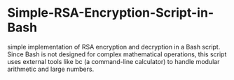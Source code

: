 # Simple-RSA-Encryption-Script-in-Bash
simple implementation of RSA encryption and decryption in a Bash script. Since Bash is not designed for complex mathematical operations, this script uses external tools like bc (a command-line calculator) to handle modular arithmetic and large numbers.
